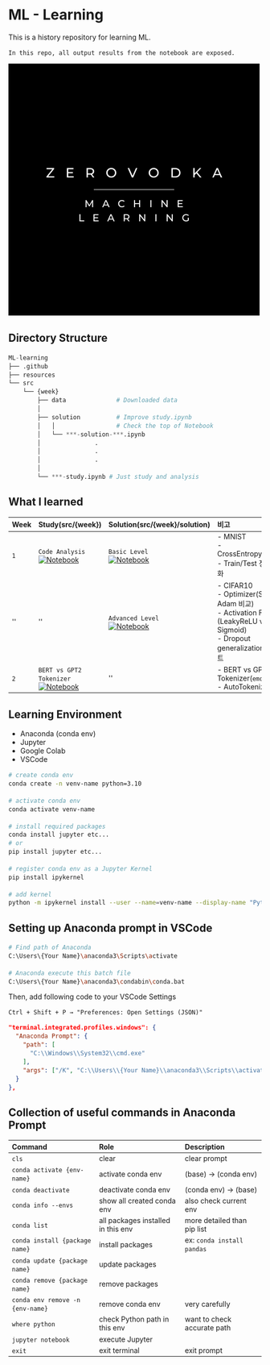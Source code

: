 # ML - Learning

This is a history repository for learning ML.

```
In this repo, all output results from the notebook are exposed.
```

![Zerovodka Machine Learning](resources/Zerovodka.png "Zerovodka Machine Learning")

## Directory Structure

```python
ML-learning
├── .github
├── resources
└── src
    └── {week}
        ├── data              # Downloaded data
        │
        ├── solution          # Improve study.ipynb
        │   │                 # Check the top of Notebook
        │   └── ***-solution-***.ipynb
        │               .
        │               .
        │               .
        │
        └── ***-study.ipynb # Just study and analysis
```

## What I learned

| Week | Study(src/{week})                                                                                                                                                                                                                             | Solution(src/{week}/solution)                                                                                                                                                                                                         | 비고                                                                                                                           |
| :--- | :-------------------------------------------------------------------------------------------------------------------------------------------------------------------------------------------------------------------------------------------- | :------------------------------------------------------------------------------------------------------------------------------------------------------------------------------------------------------------------------------------ | :----------------------------------------------------------------------------------------------------------------------------- |
| `1`  | `Code Analysis`<br>[![Notebook](https://img.shields.io/badge/Jupyter-Notebook-orange?logo=jupyter)](https://nbviewer.org/github/zerovodka/ML-learning/blob/master/src/week1/MNIST-study.ipynb?flush_cache=true)                               | `Basic Level`<br>[![Notebook](https://img.shields.io/badge/Jupyter-Notebook-orange?logo=jupyter)](https://nbviewer.org/github/zerovodka/ML-learning/blob/master/src/week1/solution/MNIST-solution-basic.ipynb)                        | - MNIST<br>- CrossEntropyLoss/MSE<br>- Train/Test 정확도, 시각화                                                               |
| ''   | ''                                                                                                                                                                                                                                            | `Advanced Level`<br>[![Notebook](https://img.shields.io/badge/Jupyter-Notebook-orange?logo=jupyter)](https://nbviewer.org/github/zerovodka/ML-learning/blob/master/src/week1/solution/CIFAR-solution-advanced.ipynb?flush_cache=true) | - CIFAR10<br>- Optimizer(SGD vs Adam 비교)<br>- Activation Func (LeakyReLU vs Sigmoid)<br>- Dropout generalization 성능 테스트 |
| `2`  | `BERT vs GPT2 Tokenizer` <br> [![Notebook](https://img.shields.io/badge/Jupyter-Notebook-orange?logo=jupyter)](https://nbviewer.org/github/zerovodka/ML-learning/blob/master/src/week1/solution/BERT-vs-GPT-Tokenizer.ipynb?flush_cache=true) | ''                                                                                                                                                                                                                                    | - BERT vs GPT2 Tokenizer(`emoji` side)<br>- AutoTokenizer                                                                      |

<!-- Colab 사용으로 인한 로컬 빌드 수요 없음에 따른 주석 처리 -->
<!-- ## If you wanna use my conda env

Save my zerovodka-ml-env.yml file.
then,

```bash
# create my env
conda env create -f zerovodka-ml-env.yml

# activate
conda activate zerovodka-ml

# connet kernel through Jupyter
python -m ipykernel install --user --name=zerovodka-ml --display-name "Python (zerovodka-ml)"

``` -->

## Learning Environment

- Anaconda (conda env)
- Jupyter
- Google Colab
- VSCode

```bash
# create conda env
conda create -n venv-name python=3.10

# activate conda env
conda activate venv-name

# install required packages
conda install jupyter etc...
# or
pip install jupyter etc...

# register conda env as a Jupyter Kernel
pip install ipykernel

# add kernel
python -m ipykernel install --user --name=venv-name --display-name "Python (venv-name)"
```

## Setting up Anaconda prompt in VSCode

```bash
# Find path of Anaconda
C:\Users\{Your Name}\anaconda3\Scripts\activate

# Anaconda execute this batch file
C:\Users\{Your Name}\anaconda3\condabin\conda.bat
```

Then, add following code to your VSCode Settings

```
Ctrl + Shift + P → "Preferences: Open Settings (JSON)"
```

```json
"terminal.integrated.profiles.windows": {
  "Anaconda Prompt": {
    "path": [
      "C:\\Windows\\System32\\cmd.exe"
    ],
    "args": ["/K", "C:\\Users\\{Your Name}\\anaconda3\\Scripts\\activate.bat"]
  }
},
```

## Collection of useful commands in Anaconda Prompt

| Command                          | Role                               | Description                 |
| :------------------------------- | :--------------------------------- | :-------------------------- |
| `cls`                            | clear                              | clear prompt                |
| `conda activate {env-name}`      | activate conda env                 | (base) → (conda env)        |
| `conda deactivate`               | deactivate conda env               | (conda env) → (base)        |
| `conda info --envs`              | show all created conda env         | also check current env      |
| `conda list`                     | all packages installed in this env | more detailed than pip list |
| `conda install {package name}`   | install packages                   | ex: `conda install pandas`  |
| `conda update {package name}`    | update packages                    |                             |
| `conda remove {package name}`    | remove packages                    |                             |
| `conda env remove -n {env-name}` | remove conda env                   | very carefully              |
| `where python`                   | check Python path in this env      | want to check accurate path |
| `jupyter notebook`               | execute Jupyter                    |                             |
| `exit`                           | exit terminal                      | exit prompt                 |
